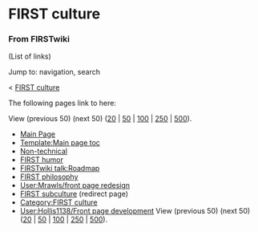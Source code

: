 # FIRST culture

### From FIRSTwiki

(List of links)

Jump to: navigation, search

&lt; [FIRST culture](/index.php?title=FIRST_culture&redirect=no "FIRST
culture" )  

The following pages link to here:

View (previous 50) (next 50)
([20](/index.php?title=Special:Whatlinkshere/FIRST_culture&limit=20&from=0
"Special:Whatlinkshere/FIRST culture" ) |
[50](/index.php?title=Special:Whatlinkshere/FIRST_culture&limit=50&from=0
"Special:Whatlinkshere/FIRST culture" ) |
[100](/index.php?title=Special:Whatlinkshere/FIRST_culture&limit=100&from=0
"Special:Whatlinkshere/FIRST culture" ) |
[250](/index.php?title=Special:Whatlinkshere/FIRST_culture&limit=250&from=0
"Special:Whatlinkshere/FIRST culture" ) |
[500](/index.php?title=Special:Whatlinkshere/FIRST_culture&limit=500&from=0
"Special:Whatlinkshere/FIRST culture" )).

  * [Main Page](Main_Page "Main Page" )
  * [Template:Main page toc](Template:Main_page_toc "Template:Main page toc" )
  * [Non-technical](Non-technical "Non-technical" )
  * [FIRST humor](FIRST_humor "FIRST humor" )
  * [FIRSTwiki talk:Roadmap](FIRSTwiki_talk:Roadmap "FIRSTwiki talk:Roadmap" )
  * [FIRST philosophy](FIRST_philosophy "FIRST philosophy" )
  * [User:Mrawls/front page redesign](User:Mrawls/front_page_redesign "User:Mrawls/front page redesign" )
  * [FIRST subculture](/index.php?title=FIRST_subculture&redirect=no "FIRST subculture" ) (redirect page) 
  * [Category:FIRST culture](Category:FIRST_culture "Category:FIRST culture" )
  * [User:Hollis1138/Front page development](User:Hollis1138/Front_page_development "User:Hollis1138/Front page development" )
View (previous 50) (next 50)
([20](/index.php?title=Special:Whatlinkshere/FIRST_culture&limit=20&from=0
"Special:Whatlinkshere/FIRST culture" ) |
[50](/index.php?title=Special:Whatlinkshere/FIRST_culture&limit=50&from=0
"Special:Whatlinkshere/FIRST culture" ) |
[100](/index.php?title=Special:Whatlinkshere/FIRST_culture&limit=100&from=0
"Special:Whatlinkshere/FIRST culture" ) |
[250](/index.php?title=Special:Whatlinkshere/FIRST_culture&limit=250&from=0
"Special:Whatlinkshere/FIRST culture" ) |
[500](/index.php?title=Special:Whatlinkshere/FIRST_culture&limit=500&from=0
"Special:Whatlinkshere/FIRST culture" )).

